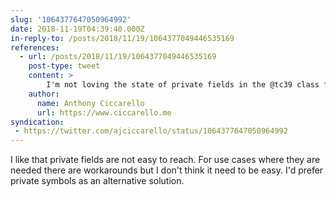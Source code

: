 ```yaml
---
slug: '1064377647050964992'
date: 2018-11-19T04:39:40.000Z
in-reply-to: /posts/2018/11/19/1064377049446535169
references:
  - url: /posts/2018/11/19/1064377049446535169
    post-type: tweet
    content: >
        I'm not loving the state of private fields in the @tc39 class fields proposal. Adding new syntax and complex semantics for something for private fields doesn't seem worth the value.
    author:
      name: Anthony Ciccarello
      url: https://www.ciccarello.me
syndication:
 - https://twitter.com/ajciccarello/status/1064377647050964992
---
```


I like that private fields are not easy to reach. For use cases where they are needed there are workarounds but I don't think it need to be easy. I'd prefer private symbols as an alternative solution.

